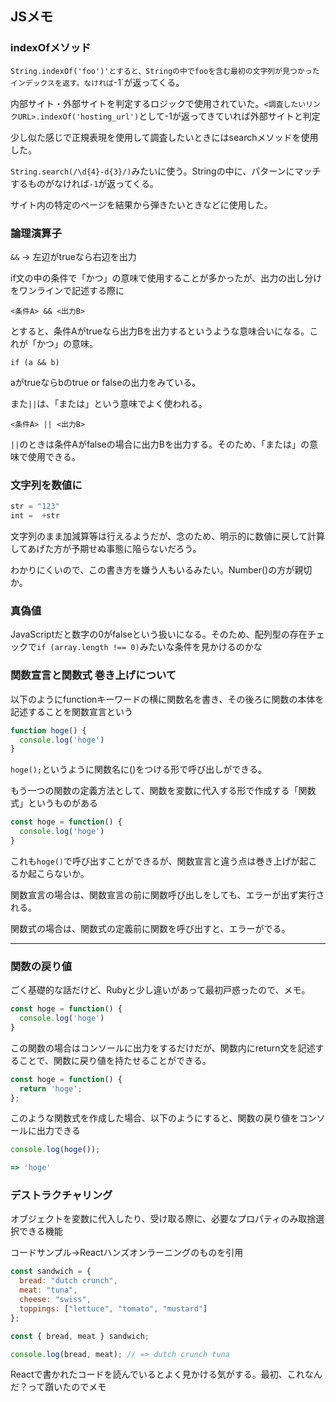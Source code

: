 ## JSメモ

### indexOfメソッド

`String.indexOf('foo')'とすると、Stringの中でfooを含む最初の文字列が見つかったインデックスを返す。なければ`-1`が返ってくる。

内部サイト・外部サイトを判定するロジックで使用されていた。`<調査したいリンクURL>.indexOf('hosting_url')`として-1が返ってきていれば外部サイトと判定

少し似た感じで正規表現を使用して調査したいときにはsearchメソッドを使用した。

`String.search(/\d{4}-d{3}/)`みたいに使う。Stringの中に、パターンにマッチするものがなければ`-1`が返ってくる。

サイト内の特定のページを結果から弾きたいときなどに使用した。

### 論理演算子

`&&` → 左辺がtrueなら右辺を出力

if文の中の条件で「かつ」の意味で使用することが多かったが、出力の出し分けをワンラインで記述する際に

```
<条件A> && <出力B>
```

とすると、条件Aがtrueなら出力Bを出力するというような意味合いになる。これが「かつ」の意味。

```
if (a && b)
```
aがtrueならbのtrue or falseの出力をみている。


また`||`は、「または」という意味でよく使われる。

```
<条件A> || <出力B>
```

`||`のときは条件Aがfalseの場合に出力Bを出力する。そのため、「または」の意味で使用できる。

### 文字列を数値に
```javascript
str = "123"
int =  +str
```

文字列のまま加減算等は行えるようだが、念のため、明示的に数値に戻して計算してあげた方が予期せぬ事態に陥らないだろう。

わかりにくいので、この書き方を嫌う人もいるみたい。Number()の方が親切か。

### 真偽値
JavaScriptだと数字の0がfalseという扱いになる。そのため、配列型の存在チェックで`if (array.length !== 0)`みたいな条件を見かけるのかな

### 関数宣言と関数式 巻き上げについて
以下のようにfunctionキーワードの横に関数名を書き、その後ろに関数の本体を記述することを関数宣言という
```javascript
function hoge() {
  console.log('hoge')
}
```

`hoge();`というように関数名に()をつける形で呼び出しができる。

もう一つの関数の定義方法として、関数を変数に代入する形で作成する「関数式」というものがある
```javascript
const hoge = function() {
  console.log('hoge')
}
```

これも`hoge()`で呼び出すことができるが、関数宣言と違う点は巻き上げが起こるか起こらないか。

関数宣言の場合は、関数宣言の前に関数呼び出しをしても、エラーが出ず実行される。

関数式の場合は、関数式の定義前に関数を呼び出すと、エラーがでる。

---

### 関数の戻り値
ごく基礎的な話だけど、Rubyと少し違いがあって最初戸惑ったので、メモ。

```javascript
const hoge = function() {
  console.log('hoge')
}
```
この関数の場合はコンソールに出力をするだけだが、関数内にreturn文を記述することで、関数に戻り値を持たせることができる。

```javascript
const hoge = function() {
  return 'hoge';
};
```
このような関数式を作成した場合、以下のようにすると、関数の戻り値をコンソールに出力できる
```javascript
console.log(hoge());

=> 'hoge'
```

### デストラクチャリング

オブジェクトを変数に代入したり、受け取る際に、必要なプロパティのみ取捨選択できる機能

コードサンプル->Reactハンズオンラーニングのものを引用
```javascript
const sandwich = {
  bread: "dutch crunch",
  meat: "tuna",
  cheese: "swiss",
  toppings: ["lettuce", "tomato", "mustard"]
};

const { bread, meat } sandwich;

console.log(bread, meat); // => dutch crunch tuna
```

Reactで書かれたコードを読んでいるとよく見かける気がする。最初、これなんだ？って躓いたのでメモ









